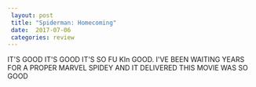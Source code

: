 ```yaml
---
 layout: post
 title: "Spiderman: Homecoming"
 date:  2017-07-06
 categories: review 
---
```



IT'S GOOD IT'S GOOD IT'S SO FU KIn GOOD. I'VE BEEN WAITING YEARS FOR A PROPER MARVEL SPIDEY AND IT DELIVERED THIS MOVIE WAS SO GOOD